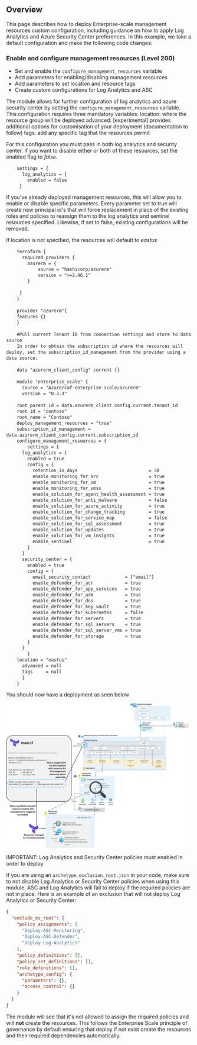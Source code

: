 ## Overview

This page describes how to deploy Enterprise-scale management resources custom configuration, including guidance on how to apply Log Analytics and Azure Security Center preferences.
In this example, we take a default configuration and make the following code changes:

### Enable and configure management resources (Level 200)
- Set and enable the `configure_management_resources`  variable
- Add parameters for enabling/disabling management resources
- Add parameters to set location and resource tags
- Create custom configurations for Log Analytics and ASC


The module allows for further configuration of log analytics and azure security center by setting the `configure_management_resources` variable.
This configuration requires three mandatory variables:
     location: where the resource group will be deployed
     advanced:  [experimental] provides additional options for customisation of your deployment (documentation to follow)
     tags: add any specific tag that the resources permit

For this configuration you must pass in both log analytics and security center. If you want to disable
either or both of these resources, set the enabled flag to *false*.

```hcl
    settings = {
      log_analytics = {
        enabled = false
     }
```
If you've already deployed management resources, this will allow you to enable or disable specific parameters.
Every parameter set to true will create new principal id's that will force replacement in place of the existing
roles and policies to reassign them to the log analytics and sentinel resources specified. Likewise, if set to false, existing configurations will be removed.  

If location is not specified, the resources will default to *eastus*
```hcl
    terraform {
      required_providers {
        azurerm = {
            source = "hashicorp/azurerm"
            version = ">=2.46.1"
        }
   
     }
    }

    provider "azurerm"{
    features {}
    }

    #Pull current Tenant ID from connection settings and store to data source
    In order to obtain the subscription id where the resources will deploy, set the subscription_id_management from the provider using a data source. 
    
    data "azurerm_client_config" current {}

    module "enterprise_scale" {
      source = "Azure/caf-enterprise-scale/azurerm"
      version = "0.3.3"

    root_parent_id = data.azurerm_client_config.current.tenant_id
    root_id = "contoso" 
    root_name = "Contoso"
    deploy_management_resources = "true"
    subscription_id_management = data.azurerm_client_config.current.subscription_id
    configure_management_resources = {
        settings = {
      log_analytics = {
        enabled = true
        config = {
          retention_in_days                           = 30
          enable_monitoring_for_arc                   = true
          enable_monitoring_for_vm                    = true
          enable_monitoring_for_vmss                  = true
          enable_solution_for_agent_health_assessment = true
          enable_solution_for_anti_malware            = false
          enable_solution_for_azure_activity          = true
          enable_solution_for_change_tracking         = true
          enable_solution_for_service_map             = false
          enable_solution_for_sql_assessment          = true
          enable_solution_for_updates                 = true
          enable_solution_for_vm_insights             = true
          enable_sentinel                             = true
        }
      }
      security_center = {
        enabled = true
        config = {
          email_security_contact             = ["email"]
          enable_defender_for_acr            = true
          enable_defender_for_app_services   = true
          enable_defender_for_arm            = true
          enable_defender_for_dns            = true
          enable_defender_for_key_vault      = true
          enable_defender_for_kubernetes     = false
          enable_defender_for_servers        = true
          enable_defender_for_sql_servers    = true
          enable_defender_for_sql_server_vms = true
          enable_defender_for_storage        = true
        }
      }
        }
    location = "eastus"
      advanced = null
      tags     = null
      }
    }
```
You should now have a deployment as seen below

![Deploy-Default-Configuration](./media/examples-deploy-management-resources.png)

IMPORTANT: Log Analytics and Security Center policies must enabled in order to deploy

If you are using an `archetype_exclusion_root.json` in your code, make sure to  not disable Log Analytics or Security Center policies when using this module. ASC and Log Analytics will fail to deploy if the required policies are not in place. Here is an example of an exclusion that will not deploy Log Analytics or Security Center:

```json
{
  "exclude_es_root": {
    "policy_assignments": [
      "Deploy-ASC-Monitoring",
      "Deploy-ASC-Defender",
      "Deploy-Log-Analytics"
    ],
    "policy_definitions": [],
    "policy_set_definitions": [],
    "role_definitions": [],
    "archetype_config": {
      "parameters": {},
      "access_control": {}
    }
  }
}
```

The module will see that it's not allowed to assign the required policies and will **not** create the resources. This follows the Enterprise Scale principle of governance by default ensuring that deploy if not exist create the resources and their required dependencies automatically.
